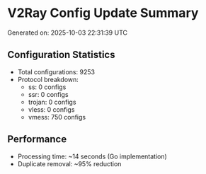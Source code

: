 # V2Ray Config Update Summary
Generated on: 2025-10-03 22:31:39 UTC

## Configuration Statistics
- Total configurations: 9253
- Protocol breakdown:
  - ss: 0 configs
  - ssr: 0 configs
  - trojan: 0 configs
  - vless: 0 configs
  - vmess: 750 configs

## Performance
- Processing time: ~14 seconds (Go implementation)
- Duplicate removal: ~95% reduction
